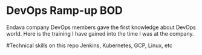 # DevOps Ramp-up BOD

Endava company DevOps members gave the first knowledge about DevOps world. Here is the training I have gained into the time I was at the company.

#Technical skills on this repo
Jenkins, Kubernetes, GCP, Linux, etc
